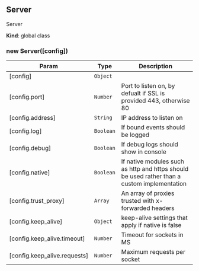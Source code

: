 <a name="Server"></a>

## Server
Server

**Kind**: global class  
<a name="new_Server_new"></a>

### new Server([config])

| Param | Type | Description |
| --- | --- | --- |
| [config] | <code>Object</code> |  |
| [config.port] | <code>Number</code> | Port to listen on, by defualt if SSL is provided 443, otherwise 80 |
| [config.address] | <code>String</code> | IP address to listen on |
| [config.log] | <code>Boolean</code> | If bound events should be logged |
| [config.debug] | <code>Boolean</code> | If debug logs should show in console |
| [config.native] | <code>Boolean</code> | If native modules such as http and https should be used rather than a custom implementation |
| [config.trust_proxy] | <code>Array</code> | An array of proxies trusted with x-forwarded headers |
| [config.keep_alive] | <code>Object</code> | keep-alive settings that apply if native is false |
| [config.keep_alive.timeout] | <code>Number</code> | Timeout for sockets in MS |
| [config.keep_alive.requests] | <code>Number</code> | Maximum requests per socket |

